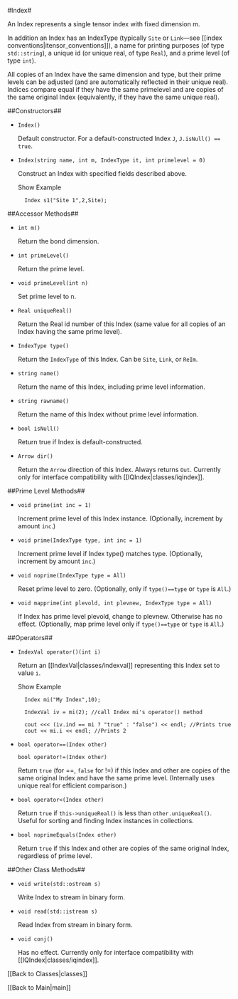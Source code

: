 #Index#

An Index represents a single tensor index with fixed dimension m.

In addition an Index has an IndexType (typically `Site` or `Link`&mdash;see [[index conventions|itensor_conventions]]),
a name for printing purposes (of type `std::string`), a unique id (or unique real, of type `Real`), and a prime level (of type `int`).

All copies of an Index have the same dimension and type, but their prime levels can be adjusted 
(and are automatically reflected in their unique real).
Indices compare equal if they have the same primelevel and are copies of the same original Index (equivalently, if they have the same unique real).


##Constructors##

* `Index()`

  Default constructor. For a default-constructed Index `J`, `J.isNull() == true`.

* `Index(string name, int m, IndexType it, int primelevel = 0)` 

  Construct an Index with specified fields described above.

  <div class="example_clicker">Show Example</div>

        Index s1("Site 1",2,Site);

##Accessor Methods##

* `int m()` 

  Return the bond dimension.

* `int primeLevel()` 

  Return the prime level.

* `void primeLevel(int n)`  

  Set prime level to n.

* `Real uniqueReal()`  

  Return the Real id number of this Index (same value for all copies of an Index having the same prime level).

* `IndexType type()`  

  Return the `IndexType` of this Index. Can be `Site`, `Link`, or `ReIm`.

* `string name()`  

  Return the name of this Index, including prime level information.

* `string rawname()`  

  Return the name of this Index without prime level information.

* `bool isNull()`  

  Return true if Index is default-constructed.

* `Arrow dir()`  

  Return the `Arrow` direction of this Index. Always returns `Out`. Currently only for interface compatibility with [[IQIndex|classes/iqindex]].


##Prime Level Methods##

* `void prime(int inc = 1)`  

  Increment prime level of this Index instance. (Optionally, increment by amount `inc`.)

* `void prime(IndexType type, int inc = 1)`  

  Increment prime level if Index type() matches type. (Optionally, increment by amount `inc`.)

* `void noprime(IndexType type = All)`  

  Reset prime level to zero. (Optionally, only if `type()==type` or `type` is `All`.)

* `void mapprime(int plevold, int plevnew, IndexType type = All)`  

  If Index has prime level plevold, change to plevnew. Otherwise has no effect. (Optionally, map prime level only if `type()==type` or `type` is `All`.)

##Operators##

* `IndexVal operator()(int i)`  

  Return an [[IndexVal|classes/indexval]] representing this Index set to value `i`.

  <div class="example_clicker">Show Example</div>

        Index mi("My Index",10);

        IndexVal iv = mi(2); //call Index mi's operator() method

        cout <<< (iv.ind == mi ? "true" : "false") << endl; //Prints true
        cout << mi.i << endl; //Prints 2

* `bool operator==(Index other)`  

  `bool operator!=(Index other)`  

  Return `true` (for ==, `false` for !=) if this Index and other are copies of the same original Index and have the same prime level. (Internally uses unique real for efficient comparison.)

* `bool operator<(Index other)`  

  Return `true` if `this->uniqueReal()` is less than `other.uniqueReal()`. Useful for sorting and finding Index instances in collections.

* `bool noprimeEquals(Index other)`  

  Return `true` if this Index and other are copies of the same original Index, regardless of prime level.

##Other Class Methods##

* `void write(std::ostream s)`  

  Write Index to stream in binary form.

* `void read(std::istream s)`  

  Read Index from stream in binary form.

* `void conj()`  

  Has no effect. Currently only for interface compatibility with [[IQIndex|classes/iqindex]].

[[Back to Classes|classes]]

[[Back to Main|main]]

